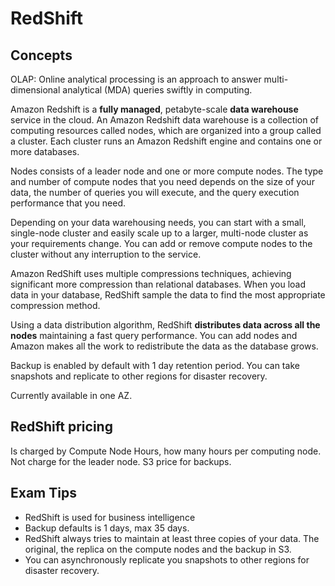 # RedShift
## Concepts

OLAP: Online analytical processing is an approach to answer multi-dimensional analytical (MDA) queries swiftly in computing.

Amazon Redshift is a **fully managed**, petabyte-scale **data warehouse** service in the cloud. An Amazon Redshift data warehouse is a collection of computing resources called nodes, which are organized into a group called a cluster. Each cluster runs an Amazon Redshift engine and contains one or more databases.

Nodes consists of a leader node and one or more compute nodes. The type and number of compute nodes that you need depends on the size of your data, the number of queries you will execute, and the query execution performance that you need.

Depending on your data warehousing needs, you can start with a small, single-node cluster and easily scale up to a larger, multi-node cluster as your requirements change. You can add or remove compute nodes to the cluster without any interruption to the service.

Amazon RedShift uses multiple compressions techniques, achieving significant more compression than relational databases. When you load data in your database, RedShift sample the data to find the most appropriate compression method.

Using a data distribution algorithm, RedShift **distributes data across all the nodes** maintaining a fast query performance. You can add nodes and Amazon makes all the work to redistribute the data as the database grows.

Backup is enabled by default with 1 day retention period. You can take snapshots and replicate to other regions for disaster recovery.

Currently available in one AZ.

## RedShift pricing
Is charged by Compute Node Hours, how many hours per computing node. Not charge for the leader node.
S3 price for backups.

## Exam Tips
* RedShift is used for business intelligence
* Backup defaults is 1 days, max 35 days.
* RedShift always tries to maintain at least three copies of your data. The original, the replica on the compute nodes and the backup in S3.
* You can asynchronously replicate you snapshots to other regions for disaster recovery.
